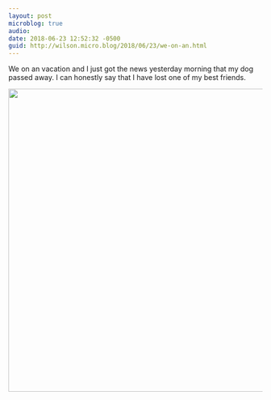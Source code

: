 ```yaml
---
layout: post
microblog: true
audio: 
date: 2018-06-23 12:52:32 -0500
guid: http://wilson.micro.blog/2018/06/23/we-on-an.html
---
```

We on an vacation and I just got the news yesterday morning that my dog passed away. I can honestly say that I have lost one of my best friends. 

<img src="http://wilson.micro.blog/uploads/2018/599227b37b.jpg" width="600" height="600" />
